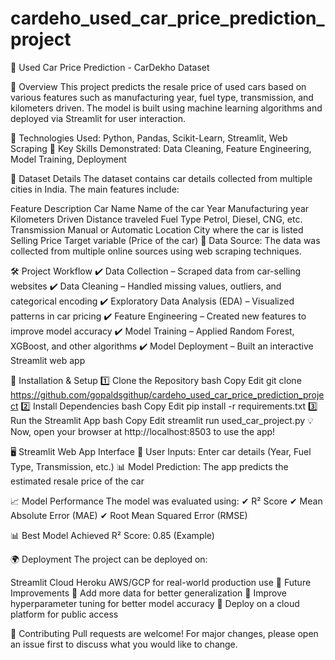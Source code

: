 # cardeho_used_car_price_prediction_project

🚗 Used Car Price Prediction - CarDekho Dataset

📌 Overview This project predicts the resale price of used cars based on various features such as manufacturing year, fuel type, transmission, and kilometers driven. The model is built using machine learning algorithms and deployed via Streamlit for user interaction.

🔹 Technologies Used: Python, Pandas, Scikit-Learn, Streamlit, Web Scraping 🔹 Key Skills Demonstrated: Data Cleaning, Feature Engineering, Model Training, Deployment

📂 Dataset Details The dataset contains car details collected from multiple cities in India. The main features include:

Feature Description Car Name Name of the car Year Manufacturing year Kilometers Driven Distance traveled Fuel Type Petrol, Diesel, CNG, etc. Transmission Manual or Automatic Location City where the car is listed Selling Price Target variable (Price of the car) 📁 Data Source: The data was collected from multiple online sources using web scraping techniques.

🛠 Project Workflow ✔ Data Collection – Scraped data from car-selling websites ✔ Data Cleaning – Handled missing values, outliers, and categorical encoding ✔ Exploratory Data Analysis (EDA) – Visualized patterns in car pricing ✔ Feature Engineering – Created new features to improve model accuracy ✔ Model Training – Applied Random Forest, XGBoost, and other algorithms ✔ Model Deployment – Built an interactive Streamlit web app

🔧 Installation & Setup 1️⃣ Clone the Repository bash Copy Edit git clone https://github.com/gopaldsgithup/cardeho_used_car_price_prediction_project 2️⃣ Install Dependencies bash Copy Edit pip install -r requirements.txt 3️⃣ Run the Streamlit App bash Copy Edit streamlit run used_car_project.py 💡 Now, open your browser at http://localhost:8503 to use the app!

🖥 Streamlit Web App Interface 🚗 User Inputs: Enter car details (Year, Fuel Type, Transmission, etc.) 📊 Model Prediction: The app predicts the estimated resale price of the car

📈 Model Performance The model was evaluated using: ✔ R² Score ✔ Mean Absolute Error (MAE) ✔ Root Mean Squared Error (RMSE)

📊 Best Model Achieved R² Score: 0.85 (Example)

🌍 Deployment The project can be deployed on:

Streamlit Cloud Heroku AWS/GCP for real-world production use 📝 Future Improvements 🔹 Add more data for better generalization 🔹 Improve hyperparameter tuning for better model accuracy 🔹 Deploy on a cloud platform for public access

🤝 Contributing Pull requests are welcome! For major changes, please open an issue first to discuss what you would like to change.
